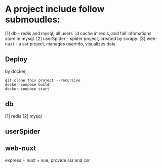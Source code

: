 # A project include follow submoudles:
[1] db - redis and mysql, all users` id cache in redis, and full infomations store in mysql.
[2] userSpider - spider project, created by scrapy.
[3] web-nuxt - a ssr project, manages userinfo, visualizes data.

## Deploy
by docker,
```
git clone this project --recursive
docker-compose build
docker-compose start
```
## db
[1] redis
[2] mysql  

## userSpider 

## web-nuxt
express + nuxt + vue, provide ssr and csr
